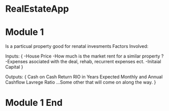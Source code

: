# RealEstateApp
# Module 1
Is a particual property good for renatal invesments
Factors Involved:

Inputs:
{
-House Price
-How much is the market rent for a similar property ?
-Expenses asociated with the deal, rehab, recurrent expenses ect.
-Initaial Capital 
}

Outputs:
{
Cash on Cash Return
RIO in Years
Expected Monthly and Annual Cashflow
Lavrege Ratio
...Some other that will come on along the way.
}
# Module 1 End
